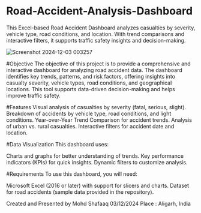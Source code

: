 # Road-Accident-Analysis-Dashboard
This Excel-based Road Accident Dashboard analyzes casualties by severity, vehicle type, road conditions, and location. With trend comparisons and interactive filters, it supports traffic safety insights and decision-making.

![Screenshot 2024-12-03 003257](https://github.com/user-attachments/assets/4f3f5f7c-4cb8-46a8-81ec-06dd0ee34475)

#Objective
The objective of this project is to provide a comprehensive and interactive dashboard for analyzing road accident data. The dashboard identifies key trends, patterns, and risk factors, offering insights into casualty severity, vehicle types, road conditions, and geographical locations. This tool supports data-driven decision-making and helps improve traffic safety.

#Features
Visual analysis of casualties by severity (fatal, serious, slight).
Breakdown of accidents by vehicle type, road conditions, and light conditions.
Year-over-Year Trend Comparison for accident trends.
Analysis of urban vs. rural casualties.
Interactive filters for accident date and location.

#Data Visualization
This dashboard uses:

Charts and graphs for better understanding of trends.
Key performance indicators (KPIs) for quick insights.
Dynamic filters to customize analysis.

#Requirements
To use this dashboard, you will need:

Microsoft Excel (2016 or later) with support for slicers and charts.
Dataset for road accidents (sample data provided in the repository).

Created and Presented by Mohd Shafaaq
03/12/2024
Place : Aligarh, India 
